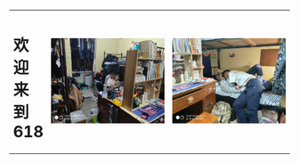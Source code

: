 <table border="0">
<tr>
    <td width="10%">
      <h1>欢迎来到618</h1>
    <td width="45%">
      <img src="/111.jpg" width="100%"> 
    </td>
     </td>
    <td width="45%">
        <img src="/222.jpg" width="100%"> 
    </td>
  </tr>
</table>
